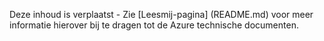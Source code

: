 Deze inhoud is verplaatst - Zie [Leesmij-pagina] (README.md) voor meer informatie hierover bij te dragen tot de Azure technische documenten.
